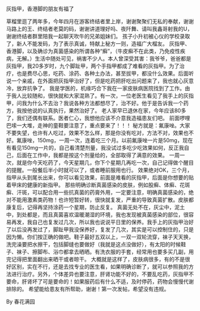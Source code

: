 灰指甲，香港脚的朋友有福了

草榴里逛了两年多，今年四月在游客终结者里上岸，谢谢聚聚们无私的奉献，谢谢马路上的王、终结者老莫的码，谢谢讲道理好吗、夜阡舞、请叫我鑫哥射我的U，谢谢终结者群里陪我一起聊天吹牛的兄弟姐妹们。
    孩子小升初被心仪的学校录取了，新人不能发码，为了表示真诚，特献上秘方一则，造福广大榴友。
    灰指甲、香港脚，以及确诊为真菌感染的所谓各种“癣”，（牛皮癣不在此类，乃免疫性疾病，无解。）生活中随处可见，祸害不少人。本人曾深受其害：我爷爷，爸爸都是灰指甲，我20多岁时，九个脚趾甲，两个手指甲都成了难看的灰指甲。为了治疗，也是费尽心思，吃药、涂药、各种土办法，甚至拔甲，都没什么效果。后面听说一个亲戚，在外面把灰指甲治好了，但是吃药把肝吃出问题来了，我也就心灰意冷，放弃抗争了。
    我是学医的，机缘巧合下我在一家皮肤病医院找到了工作。由于我人比较随和，很快就和大家混熟了。有一次，一位老医生看见了我手上的灰指甲，问我为什么不去治？我说各种方法都想尽了，治不好。他于是告诉我一个药方，我按他说的认真执行，果然治好了。
    老人家早已退休在家，今年应该80多了，我们还偶有联系。医者仁心，我想他应该不介意我造福患友们吧。
    前面啰哩巴嗦一大堆，走神的童鞋要注意了，重点要来了！！！
    秘方就是：氟康唑。大家不要失望，也许有人吃过，效果不怎么样，那是你没有吃对，方法不对，效果也不好。氟康唑，150mg，一周一次，连着吃三个月。以前氟康唑一片是50mg，现在有看见150mg一片的，自己看清楚剂量，我没试过多吃少吃效果如何，反正我自己，后面在工作中，我都是按这个剂量给的，全部取得了满意的效果。
    一周一次，就是你今天吃药了，今天星期几，你下个星期几再吃一次，自己记得做个醒目的提醒。一般餐后半小时就可以了，或者睡前服用也行。
    效果绝对OK，三个月，指甲从头到尾长出来，你可以看见效果，前面是难看的灰指甲，后面是你想要的贴着甲床的健康的新指甲。
    那些明确诊断真菌感染的皮肤，例如股癣、体癣、花斑癣、汗斑，可以配合用一些抗真菌的药膏外用，一定要注意，明确真菌感染的，绝对不能用激素类药物！也许短暂好转，很快就复发，严重的导致真菌扩散。皮肤都康复后，记得再坚持涂药一个星期，防止反复。
    真菌无处不在，灰尘中，泥土中，到处都是，而且真菌喜欢温暖潮湿的环境，我也发现被真菌感染的部位，很容易再发，我自己也复发过几次，所以我也说说平日里的保养。我手上的灰指甲治好了以后没再发过了，脚趾甲我没保养好，复发了几次，其实是可以控制住的，只是因为懒。你们按正确的做吧。鞋子最好五双以上，一双一双轮流穿，袜子天天换，洗完澡要把水擦干，包括脚缝也要做好（我就是这点没做好），有太阳的时候鞋子、袜子、擦脚布、浴巾都拿去晒晒。有洗衣服的手套，经常用也要多买几副，用完记得把里面翻出来晒干或者晾干。
    大概就是这样了，皮肤病很多，有的不是很好区别，实在不行，还是去找专业的医生看，如果明确诊断了，就可以参照我的方法进行治疗。另外，个体差异也要注意，肝肾功能不好的，不要乱吃药，灰指甲不要命，肝肾坏了可是要命的！如果服药后有什么不适，及时停药，药物会慢慢代谢排除的。
    希望能给患友有所帮助，谢谢！第一次发帖，希望没有违规。
	
	
By 春花满园